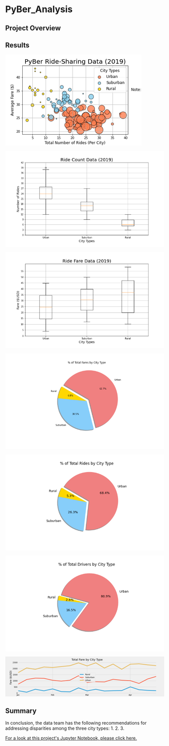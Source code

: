 # PyBer_Analysis

## Project Overview

## Results 

![](analysis/Fig1.png)

![](analysis/Fig2.png)

![](analysis/Fig3.png)

![](analysis/Fig5.png)

![](analysis/Fig6.png)

![](analysis/Fig7.png)

![](analysis/fig8.png)

## Summary 

In conclusion, the data team has the following recommendations for addressing disparities among the three city types:
 1.
 2. 
 3.

[For a look at this project's Jupyter Notebook, please click here.](https://github.com/r3ginam/PyBer_Analysis/blob/main/PyBer_Challenge.ipynb)
